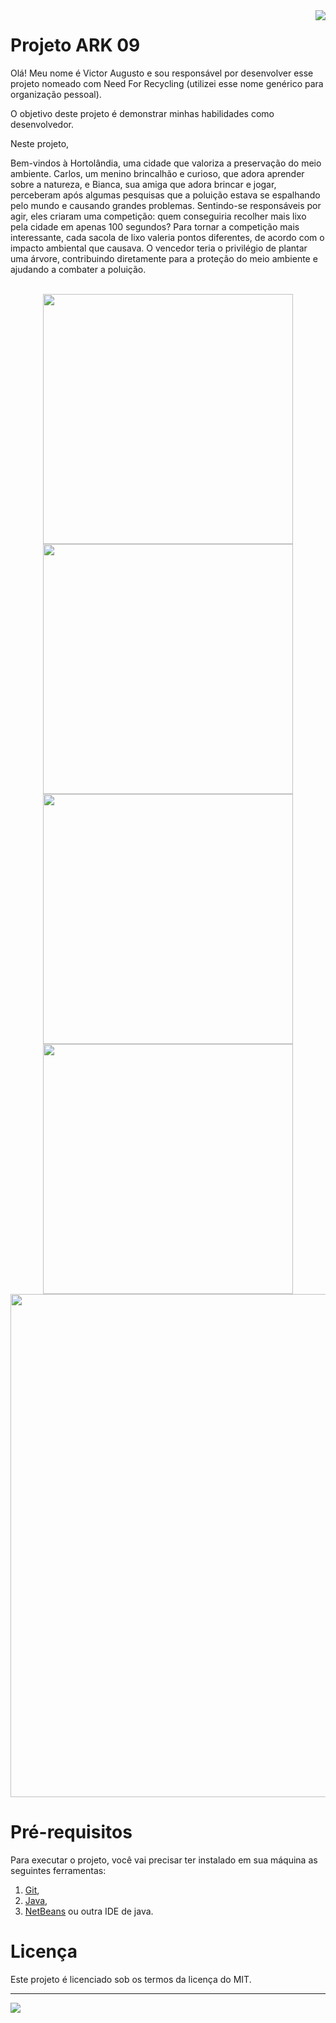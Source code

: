 <img src="https://github.com/VictorAugustoRodriguesGomes/Projeto_ARK_09_Java/blob/main/img/base/java.png?raw=true" align="right"/>

# Projeto ARK 09

Olá! Meu nome é Victor Augusto e sou responsável por desenvolver esse projeto nomeado com Need For Recycling (utilizei esse nome genérico para organização pessoal).

O objetivo deste projeto é demonstrar minhas habilidades como desenvolvedor.

Neste projeto,

Bem-vindos à Hortolândia, uma cidade que valoriza a preservação do meio ambiente. Carlos, um menino brincalhão e curioso, que adora aprender sobre a natureza, e Bianca, sua amiga que adora brincar e jogar, perceberam após algumas pesquisas que a poluição estava se espalhando pelo mundo e causando grandes problemas. Sentindo-se responsáveis por agir, eles criaram uma competição: quem conseguiria recolher mais lixo pela cidade em apenas 100 segundos? Para tornar a competição mais interessante, cada sacola de lixo valeria pontos diferentes, de acordo com o impacto ambiental que causava. O vencedor teria o privilégio de plantar uma árvore, contribuindo diretamente para a proteção do meio ambiente e ajudando a combater a poluição.



</br>

<div align="center">
<img src="https://github.com/VictorAugustoRodriguesGomes/Projeto_ARK_09_Java/blob/main/img/projeto/p1.png?raw=true" width="400"/>
<img src="https://github.com/VictorAugustoRodriguesGomes/Projeto_ARK_09_Java/blob/main/img/projeto/p2.png?raw=true" width="400"/>
<img src="https://github.com/VictorAugustoRodriguesGomes/Projeto_ARK_09_Java/blob/main/img/projeto/p3.png?raw=true" width="400"/>
<img src="https://github.com/VictorAugustoRodriguesGomes/Projeto_ARK_09_Java/blob/main/img/projeto/p4.png?raw=true" width="400"/>
<img src="https://github.com/VictorAugustoRodriguesGomes/Projeto_ARK_09_Java/blob/main/img/projeto/p5.png?raw=true" width="805"/>
</div>

# Pré-requisitos

Para executar o projeto, você vai precisar ter instalado em sua máquina as seguintes ferramentas:
1. [Git](https://git-scm.com),
2. [Java](https://www.java.com/pt-BR/),
3. [NetBeans](https://netbeans.apache.org/) ou outra IDE de java.

# Licença

Este projeto é licenciado sob os termos da licença do MIT.

---------

<img src="https://github.com/VictorAugustoRodriguesGomes/Projeto_ARK_09_Java/blob/main/img/base/dados.png?raw=true"/>
